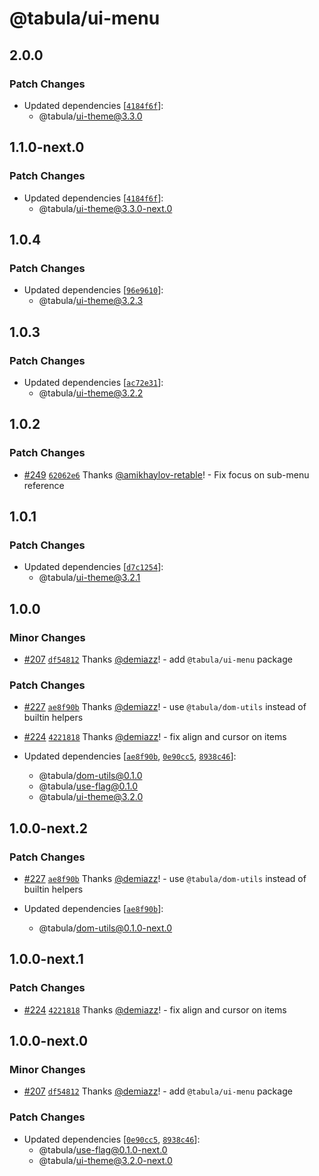 # @tabula/ui-menu

## 2.0.0

### Patch Changes

- Updated dependencies [[`4184f6f`](https://github.com/ReTable/ui-kit/commit/4184f6feba8a0ceb2c8832619e62cf237a283b4a)]:
  - @tabula/ui-theme@3.3.0

## 1.1.0-next.0

### Patch Changes

- Updated dependencies [[`4184f6f`](https://github.com/ReTable/ui-kit/commit/4184f6feba8a0ceb2c8832619e62cf237a283b4a)]:
  - @tabula/ui-theme@3.3.0-next.0

## 1.0.4

### Patch Changes

- Updated dependencies [[`96e9610`](https://github.com/ReTable/ui-kit/commit/96e96105c9aa8ef2ab8f8434d860c4dd7025be13)]:
  - @tabula/ui-theme@3.2.3

## 1.0.3

### Patch Changes

- Updated dependencies [[`ac72e31`](https://github.com/ReTable/ui-kit/commit/ac72e3112e690745eda38615a637fd4b73b112e4)]:
  - @tabula/ui-theme@3.2.2

## 1.0.2

### Patch Changes

- [#249](https://github.com/ReTable/ui-kit/pull/249) [`62062e6`](https://github.com/ReTable/ui-kit/commit/62062e60b5d80137e86cd65c588107efd2568921) Thanks [@amikhaylov-retable](https://github.com/amikhaylov-retable)! - Fix focus on sub-menu reference

## 1.0.1

### Patch Changes

- Updated dependencies [[`d7c1254`](https://github.com/ReTable/ui-kit/commit/d7c12545c1cc8120090bdcf3af338f860a69a7f9)]:
  - @tabula/ui-theme@3.2.1

## 1.0.0

### Minor Changes

- [#207](https://github.com/ReTable/ui-kit/pull/207) [`df54812`](https://github.com/ReTable/ui-kit/commit/df54812be7e5ca6e5a111a778656c509851cf347) Thanks [@demiazz](https://github.com/demiazz)! - add `@tabula/ui-menu` package

### Patch Changes

- [#227](https://github.com/ReTable/ui-kit/pull/227) [`ae8f90b`](https://github.com/ReTable/ui-kit/commit/ae8f90bd833e6f4015800e60ef24f88146136c08) Thanks [@demiazz](https://github.com/demiazz)! - use `@tabula/dom-utils` instead of builtin helpers

- [#224](https://github.com/ReTable/ui-kit/pull/224) [`4221818`](https://github.com/ReTable/ui-kit/commit/4221818fa9e040007ad8cb55820e71cf24c9d071) Thanks [@demiazz](https://github.com/demiazz)! - fix align and cursor on items

- Updated dependencies [[`ae8f90b`](https://github.com/ReTable/ui-kit/commit/ae8f90bd833e6f4015800e60ef24f88146136c08), [`0e90cc5`](https://github.com/ReTable/ui-kit/commit/0e90cc5ab2a96dd7d65a0fb4eddff94ead697d45), [`8938c46`](https://github.com/ReTable/ui-kit/commit/8938c463fc9f3b5436f78897c09f31307af88e5a)]:
  - @tabula/dom-utils@0.1.0
  - @tabula/use-flag@0.1.0
  - @tabula/ui-theme@3.2.0

## 1.0.0-next.2

### Patch Changes

- [#227](https://github.com/ReTable/ui-kit/pull/227) [`ae8f90b`](https://github.com/ReTable/ui-kit/commit/ae8f90bd833e6f4015800e60ef24f88146136c08) Thanks [@demiazz](https://github.com/demiazz)! - use `@tabula/dom-utils` instead of builtin helpers

- Updated dependencies [[`ae8f90b`](https://github.com/ReTable/ui-kit/commit/ae8f90bd833e6f4015800e60ef24f88146136c08)]:
  - @tabula/dom-utils@0.1.0-next.0

## 1.0.0-next.1

### Patch Changes

- [#224](https://github.com/ReTable/ui-kit/pull/224) [`4221818`](https://github.com/ReTable/ui-kit/commit/4221818fa9e040007ad8cb55820e71cf24c9d071) Thanks [@demiazz](https://github.com/demiazz)! - fix align and cursor on items

## 1.0.0-next.0

### Minor Changes

- [#207](https://github.com/ReTable/ui-kit/pull/207) [`df54812`](https://github.com/ReTable/ui-kit/commit/df54812be7e5ca6e5a111a778656c509851cf347) Thanks [@demiazz](https://github.com/demiazz)! - add `@tabula/ui-menu` package

### Patch Changes

- Updated dependencies [[`0e90cc5`](https://github.com/ReTable/ui-kit/commit/0e90cc5ab2a96dd7d65a0fb4eddff94ead697d45), [`8938c46`](https://github.com/ReTable/ui-kit/commit/8938c463fc9f3b5436f78897c09f31307af88e5a)]:
  - @tabula/use-flag@0.1.0-next.0
  - @tabula/ui-theme@3.2.0-next.0

